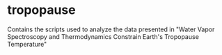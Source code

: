 # tropopause
Contains the scripts used to analyze the data presented in "Water Vapor Spectroscopy and Thermodynamics Constrain Earth's Tropopause Temperature"
